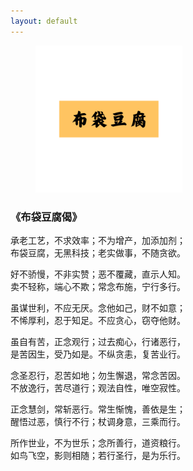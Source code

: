 ```yaml
---
layout: default
---
```


<figure class="figure">
  <img src="/assets/img/logo_orignal.png" alt="/assets/img/logo_orignal.png" style="width: 235px;">
</figure>

### 《布袋豆腐偈》

承老工艺，不求效率；不为增产，加添加剂；<br>
布袋豆腐，无黑科技；老实做事，不随贪欲。

好不骄慢，不非实赞；恶不覆藏，直示人知。<br>
卖不轻称，端心不欺；常念布施，宁行多行。

虽谋世利，不应无厌。念他如己，财不如意；<br>
不悕厚利，忍于知足。不应贪心，窃夺他财。

虽自有苦，正念观行；过去痴心，行诸恶行，<br>
是苦因生，受乃如是。不纵贪恚，复苦业行。

念圣忍行，忍苦如地；勿生懈退，常念苦因。<br>
不放逸行，苦尽道行；观法自性，唯空寂性。

正念慧剑，常斩恶行。常生惭愧，善依是生；<br>
醒悟过恶，慎行不行；杖调身意，三乘而行。

所作世业，不为世乐；念所善行，道资粮行。<br>
如鸟飞空，影则相随；若行圣行，是为乐行。
